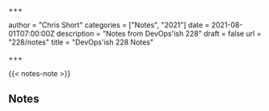 +++

author = "Chris Short"
categories = ["Notes", "2021"]
date = 2021-08-01T07:00:00Z
description = "Notes from DevOps'ish 228"
draft = false
url = "228/notes"
title = "DevOps'ish 228 Notes"

+++

{{< notes-note >}}

## Notes
